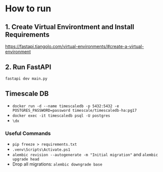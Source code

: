 # How to run

## 1. Create Virtual Environtment and Install Requirements
https://fastapi.tiangolo.com/virtual-environments/#create-a-virtual-environment

## 2. Run FastAPI
```fastapi dev main.py```

## Timescale DB
- ```docker run -d --name timescaledb -p 5432:5432 -e POSTGRES_PASSWORD=password timescale/timescaledb-ha:pg17```
- ```docker exec -it timescaledb psql -U postgres```
- ```\dx```

### Useful Commands
- ```pip freeze > requirements.txt```
- ```.venv\Scripts\Activate.ps1```
- ```alembic revision --autogenerate -m "Initial migration"``` and ```alembic upgrade head```
- Drop all migrations: ```alembic downgrade base```
